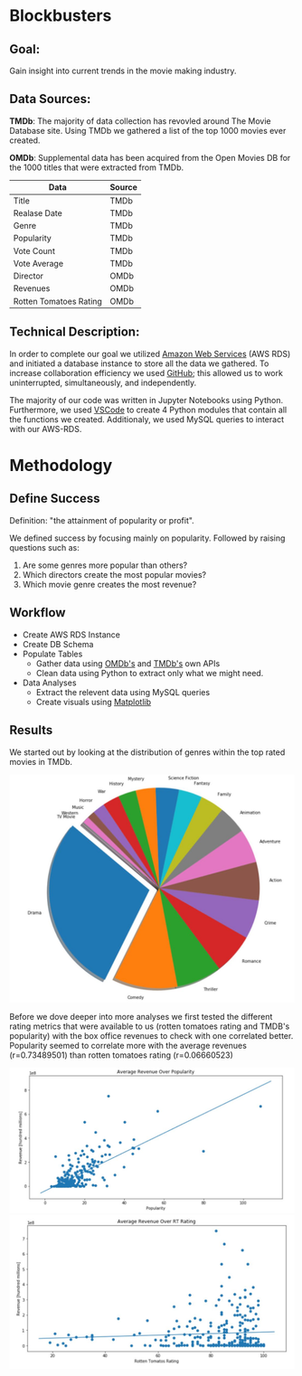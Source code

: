 # Blockbusters

## Goal:
Gain insight into current trends in the movie making industry.  

## Data Sources:
__TMDb__:  The majority of data collection has revovled around The Movie Database site. Using TMDb we gathered a list of the top 1000 movies ever created.

__OMDb__: Supplemental data has been acquired from the Open Movies DB for the 1000 titles that were extracted from TMDb.

| Data                   | Source |
| ---------------------- | ------ |
| Title                  | TMDb   |
| Realase Date           | TMDb   |
| Genre                  | TMDb   |
| Popularity             | TMDb   |
| Vote Count             | TMDb   |
| Vote Average           | TMDb   |
| Director               | OMDb   |
| Revenues               | OMDb   |
| Rotten Tomatoes Rating | OMDb   |

## Technical Description:

In order to complete our goal we utilized [Amazon Web Services](https://aws.amazon.com/ "Amazon Web Services") (AWS RDS) and initiated a database  instance to store all the data we gathered. To increase collaboration efficiency we used [GitHub](https://github.com/ "GitHub"); this allowed us to work uninterrupted, simultaneously, and independently.

The majority of our code was written in Jupyter Notebooks using Python. Furthermore, we used [VSCode](https://code.visualstudio.com/ "VSCode") to create 4 Python modules that contain all the functions we created. Additionaly, we used MySQL queries to interact with our AWS-RDS.

# Methodology

## Define Success

Definition: "the attainment of popularity or profit".

We defined success by focusing mainly on popularity. Followed by raising questions such as:

1. Are some genres more popular than others?
2. Which directors create the most popular movies?
3. Which movie genre creates the most revenue?

## Workflow

* Create AWS RDS Instance
* Create DB Schema
* Populate Tables
  * Gather data using [OMDb's](http://www.omdbapi.com/ "OMDb") and [TMDb's](https://www.themoviedb.org/?language=en-US "TMDb") own APIs
  * Clean data using Python to extract only what we might need.
* Data Analyses
  * Extract the relevent data using MySQL queries
  * Create visuals using [Matplotlib](https://matplotlib.org/ "Matplotlib")
  
## Results

We started out by looking at the distribution of genres within the top rated movies in TMDb.


![Total Movies Per Genre Pie](Images/genre_pie.jpg "Total Movies Per Genre Pie")


Before we dove deeper into more analyses we first tested the different rating metrics that were available to us (rotten tomatoes rating and TMDB's popularity) with the box office revenues to check with one correlated better. Popularity seemed to correlate more with the average revenues (r=0.73489501) than rotten tomatoes rating (r=0.06660523)



![Popularity and Revenues](Images/rev_over_popu.jpg "Popularity and Revenues")![RT Rating and Revenues](Images/rev_over_rating.jpg "RT Rating and Revenues")
